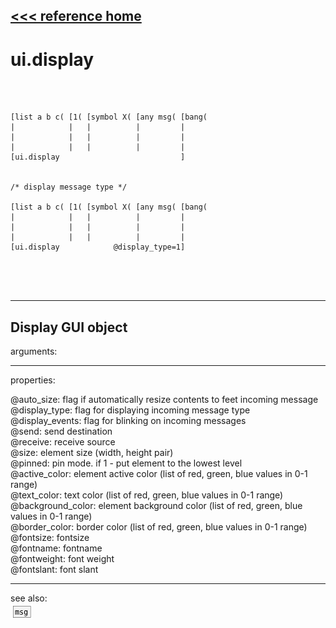 [<<< reference home](ceammc_lib.md)
---

# ui.display

```



[list a b c( [1( [symbol X( [any msg( [bang(
|            |   |          |         |
|            |   |          |         |
|            |   |          |         |
[ui.display                           ]


/* display message type */

[list a b c( [1( [symbol X( [any msg( [bang(
|            |   |          |         |
|            |   |          |         |
|            |   |          |         |
[ui.display            @display_type=1]



            
```
---
Display GUI object
---
arguments:


---
properties:

@auto_size: flag if automatically
            resize contents to feet incoming message<br>
@display_type: flag for displaying
            incoming message type<br>
@display_events: flag for blinking on
            incoming messages<br>
@send: send destination<br>
@receive: receive source<br>
@size: element size (width, height
            pair)<br>
@pinned: pin mode. if 1 - put element
            to the lowest level<br>
@active_color: element active color
            (list of red, green, blue values in 0-1 range)<br>
@text_color: text color (list of red,
            green, blue values in 0-1 range)<br>
@background_color: element
            background color (list of red, green, blue values in 0-1 range)<br>
@border_color: border color (list
            of red, green, blue values in 0-1 range)<br>
@fontsize: 
            fontsize<br>
@fontname: fontname<br>
@fontweight: font
            weight<br>
@fontslant: font
            slant<br>

---
see also:<br>
[![msg](img/object_msg.png)](msg.md)
